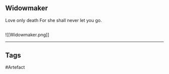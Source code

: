 ## Widowmaker
Love only death
For she shall never let you go.
## 
![[Widowmaker.png]]

---
## Tags
#Artefact